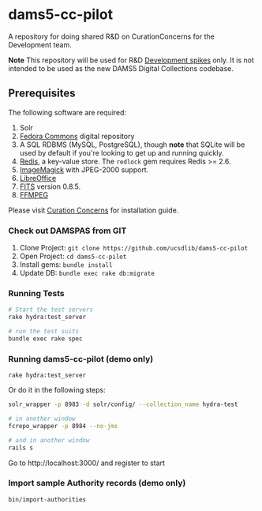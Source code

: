 # dams5-cc-pilot
A repository for doing shared R&amp;D on CurationConcerns for the Development team.

**Note** This repository will be used for R&D [Development spikes](https://en.wikipedia.org/wiki/Spike_(software_development)) only. It is not intended to be used as the new DAMS5 Digital Collections codebase.

## Prerequisites

The following software are required:

1. Solr
1. [Fedora Commons](http://www.fedora-commons.org/) digital repository
1. A SQL RDBMS (MySQL, PostgreSQL), though **note** that SQLite will be used by default if you're looking to get up and running quickly.
1. [Redis](http://redis.io/), a key-value store. The `redlock` gem requires Redis >= 2.6.
1. [ImageMagick](http://www.imagemagick.org/) with JPEG-2000 support.
1. [LibreOffice](https://www.libreoffice.org/download/libreoffice-fresh/)
1. [FITS](http://projects.iq.harvard.edu/fits/downloads) version 0.8.5.
1. [FFMPEG](https://ffmpeg.org/)

Please visit [Curation Concerns](https://github.com/projecthydra/curation_concerns) for installation guide.

### Check out DAMSPAS from GIT
1. Clone Project: ```git clone https://github.com/ucsdlib/dams5-cc-pilot```
2. Open Project: ```cd dams5-cc-pilot```
3. Install gems: ```bundle install```
4. Update DB: ```bundle exec rake db:migrate```

### Running Tests
```bash
# Start the test servers
rake hydra:test_server

# run the test suits
bundle exec rake spec
```

### Running dams5-cc-pilot (demo only)
```rake hydra:test_server```

Or do it in the following steps:

```bash
solr_wrapper -p 8983 -d solr/config/ --collection_name hydra-test

# in another window
fcrepo_wrapper -p 8984 --no-jms

# and in another window
rails s
```
Go to http://localhost:3000/ and register to start

### Import sample Authority records (demo only)
```bash
bin/import-authorities
```

